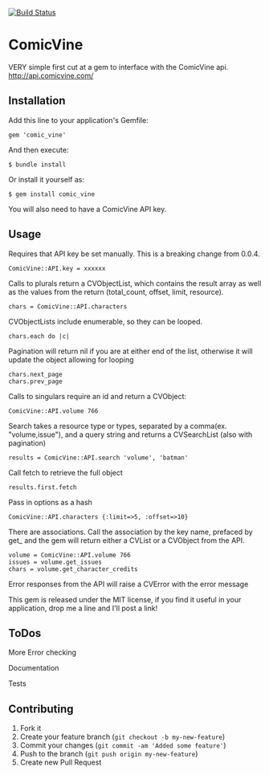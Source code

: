 [![Build Status](https://secure.travis-ci.org/Jakanapes/ComicVine.png?branch=master)](http://travis-ci.org/Jakanapes/ComicVine)

# ComicVine

VERY simple first cut at a gem to interface with the ComicVine api.  http://api.comicvine.com/

## Installation

Add this line to your application's Gemfile:

    gem 'comic_vine'

And then execute:

    $ bundle install

Or install it yourself as:

    $ gem install comic_vine
    
You will also need to have a ComicVine API key.

## Usage

Requires that API key be set manually.  This is a breaking change from 0.0.4.

    ComicVine::API.key = xxxxxx


Calls to plurals return a CVObjectList, which contains the result array as well as the values from the return (total_count, offset, limit, resource).

    chars = ComicVine::API.characters

CVObjectLists include enumerable, so they can be looped.

    chars.each do |c|
    
Pagination will return nil if you are at either end of the list, otherwise it will update the object allowing for looping
    
    chars.next_page
    chars.prev_page

Calls to singulars require an id and return a CVObject:

    ComicVine::API.volume 766

Search takes a resource type or types, separated by a comma(ex. "volume,issue"), and a query string and returns a CVSearchList (also with pagination)

    results = ComicVine::API.search 'volume', 'batman'
    
Call fetch to retrieve the full object
    
    results.first.fetch

Pass in options as a hash

    ComicVine::API.characters {:limit=>5, :offset=>10}

There are associations.  Call the association by the key name, prefaced by get_ and the gem will return either a CVList or a CVObject from the API.

    volume = ComicVine::API.volume 766
    issues = volume.get_issues
    chars = volume.get_character_credits

Error responses from the API will raise a CVError with the error message


This gem is released under the MIT license, if you find it useful in your application, drop me a line and I'll post a link!


## ToDos
More Error checking

Documentation

Tests

## Contributing

1. Fork it
2. Create your feature branch (`git checkout -b my-new-feature`)
3. Commit your changes (`git commit -am 'Added some feature'`)
4. Push to the branch (`git push origin my-new-feature`)
5. Create new Pull Request

